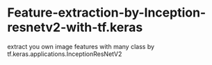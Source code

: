 # Feature-extraction-by-Inception-resnetv2-with-tf.keras
extract you own image features with many class by tf.keras.applications.InceptionResNetV2
